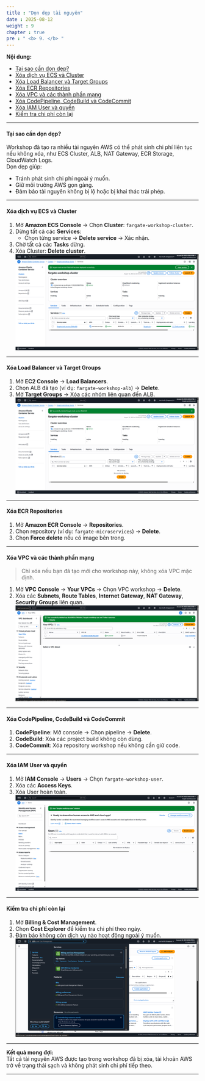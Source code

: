 ```yaml
---
title : "Dọn dẹp tài nguyên"
date : 2025-08-12
weight : 9
chapter : true
pre : " <b> 9. </b> "
---
```


**Nội dung:**
- [Tại sao cần dọn dẹp?](#tại-sao-cần-dọn-dẹp)
- [Xóa dịch vụ ECS và Cluster](#xóa-dịch-vụ-ecs-và-cluster)
- [Xóa Load Balancer và Target Groups](#xóa-load-balancer-và-target-groups)
- [Xóa ECR Repositories](#xóa-ecr-repositories)
- [Xóa VPC và các thành phần mạng](#xóa-vpc-và-các-thành-phần-mạng)
- [Xóa CodePipeline, CodeBuild và CodeCommit](#xóa-codepipeline-codebuild-và-codecommit)
- [Xóa IAM User và quyền](#xóa-iam-user-và-quyền)
- [Kiểm tra chi phí còn lại](#kiểm-tra-chi-phí-còn-lại)

---

#### Tại sao cần dọn dẹp?

Workshop đã tạo ra nhiều tài nguyên AWS có thể phát sinh chi phí liên tục nếu không xóa, như ECS Cluster, ALB, NAT Gateway, ECR Storage, CloudWatch Logs.  
Dọn dẹp giúp:
- Tránh phát sinh chi phí ngoài ý muốn.
- Giữ môi trường AWS gọn gàng.
- Đảm bảo tài nguyên không bị lộ hoặc bị khai thác trái phép.

---

#### Xóa dịch vụ ECS và Cluster

1. Mở **Amazon ECS Console** → Chọn **Cluster**: `fargate-workshop-cluster`.
2. Dừng tất cả các **Services**:
   - Chọn từng service → **Delete service** → Xác nhận.
3. Chờ tất cả các **Tasks** dừng.
4. Xóa Cluster: **Delete cluster**.
![Deploy Service with Fargate](images/04/03.png)
---

#### Xóa Load Balancer và Target Groups

1. Mở **EC2 Console** → **Load Balancers**.
2. Chọn ALB đã tạo (ví dụ: `fargate-workshop-alb`) → **Delete**.
3. Mở **Target Groups** → Xóa các nhóm liên quan đến ALB.
![Delete ECS Services and Cluster](images/09/01.png)
---

#### Xóa ECR Repositories

1. Mở **Amazon ECR Console** → **Repositories**.
2. Chọn repository (ví dụ: `fargate-microservices`) → **Delete**.
3. Chọn **Force delete** nếu có image bên trong.

---

#### Xóa VPC và các thành phần mạng

> Chỉ xóa nếu bạn đã tạo mới cho workshop này, không xóa VPC mặc định.

1. Mở **VPC Console** → **Your VPCs** → Chọn VPC workshop → **Delete**.
2. Xóa các **Subnets**, **Route Tables**, **Internet Gateway**, **NAT Gateway**, **Security Groups** liên quan.
![Delete VPC and Networking Components](images/09/03.png)
---

#### Xóa CodePipeline, CodeBuild và CodeCommit

1. **CodePipeline**: Mở console → Chọn pipeline → **Delete**.
2. **CodeBuild**: Xóa các project build không còn dùng.
3. **CodeCommit**: Xóa repository workshop nếu không cần giữ code.

---

#### Xóa IAM User và quyền

1. Mở **IAM Console** → **Users** → Chọn `fargate-workshop-user`.
2. Xóa các **Access Keys**.
3. Xóa User hoàn toàn.
![Delete IAM User and Permissions](images/09/04.png)
---

#### Kiểm tra chi phí còn lại

1. Mở **Billing & Cost Management**.
2. Chọn **Cost Explorer** để kiểm tra chi phí theo ngày.
3. Đảm bảo không còn dịch vụ nào hoạt động ngoài ý muốn.
![Check Remaining Costs](images/09/05.png)
---

**Kết quả mong đợi:**  
Tất cả tài nguyên AWS được tạo trong workshop đã bị xóa, tài khoản AWS trở về trạng thái sạch và không phát sinh chi phí tiếp theo.

---
